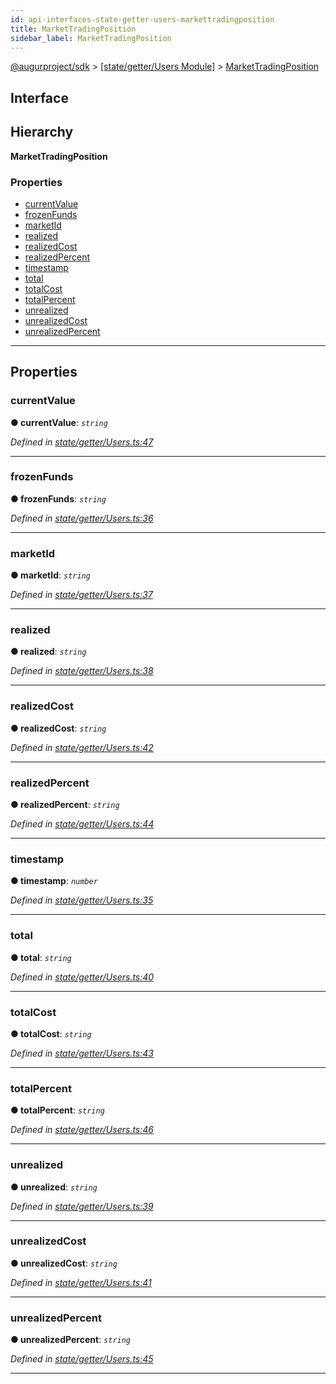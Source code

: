 ```yaml
---
id: api-interfaces-state-getter-users-markettradingposition
title: MarketTradingPosition
sidebar_label: MarketTradingPosition
---
```


[@augurproject/sdk](api-readme.md) > [[state/getter/Users Module]](api-modules-state-getter-users-module.md) > [MarketTradingPosition](api-interfaces-state-getter-users-markettradingposition.md)

## Interface

## Hierarchy

**MarketTradingPosition**

### Properties

* [currentValue](api-interfaces-state-getter-users-markettradingposition.md#currentvalue)
* [frozenFunds](api-interfaces-state-getter-users-markettradingposition.md#frozenfunds)
* [marketId](api-interfaces-state-getter-users-markettradingposition.md#marketid)
* [realized](api-interfaces-state-getter-users-markettradingposition.md#realized)
* [realizedCost](api-interfaces-state-getter-users-markettradingposition.md#realizedcost)
* [realizedPercent](api-interfaces-state-getter-users-markettradingposition.md#realizedpercent)
* [timestamp](api-interfaces-state-getter-users-markettradingposition.md#timestamp)
* [total](api-interfaces-state-getter-users-markettradingposition.md#total)
* [totalCost](api-interfaces-state-getter-users-markettradingposition.md#totalcost)
* [totalPercent](api-interfaces-state-getter-users-markettradingposition.md#totalpercent)
* [unrealized](api-interfaces-state-getter-users-markettradingposition.md#unrealized)
* [unrealizedCost](api-interfaces-state-getter-users-markettradingposition.md#unrealizedcost)
* [unrealizedPercent](api-interfaces-state-getter-users-markettradingposition.md#unrealizedpercent)

---

## Properties

<a id="currentvalue"></a>

###  currentValue

**● currentValue**: *`string`*

*Defined in [state/getter/Users.ts:47](https://github.com/AugurProject/augur/blob/06e47ad207/packages/augur-sdk/src/state/getter/Users.ts#L47)*

___
<a id="frozenfunds"></a>

###  frozenFunds

**● frozenFunds**: *`string`*

*Defined in [state/getter/Users.ts:36](https://github.com/AugurProject/augur/blob/06e47ad207/packages/augur-sdk/src/state/getter/Users.ts#L36)*

___
<a id="marketid"></a>

###  marketId

**● marketId**: *`string`*

*Defined in [state/getter/Users.ts:37](https://github.com/AugurProject/augur/blob/06e47ad207/packages/augur-sdk/src/state/getter/Users.ts#L37)*

___
<a id="realized"></a>

###  realized

**● realized**: *`string`*

*Defined in [state/getter/Users.ts:38](https://github.com/AugurProject/augur/blob/06e47ad207/packages/augur-sdk/src/state/getter/Users.ts#L38)*

___
<a id="realizedcost"></a>

###  realizedCost

**● realizedCost**: *`string`*

*Defined in [state/getter/Users.ts:42](https://github.com/AugurProject/augur/blob/06e47ad207/packages/augur-sdk/src/state/getter/Users.ts#L42)*

___
<a id="realizedpercent"></a>

###  realizedPercent

**● realizedPercent**: *`string`*

*Defined in [state/getter/Users.ts:44](https://github.com/AugurProject/augur/blob/06e47ad207/packages/augur-sdk/src/state/getter/Users.ts#L44)*

___
<a id="timestamp"></a>

###  timestamp

**● timestamp**: *`number`*

*Defined in [state/getter/Users.ts:35](https://github.com/AugurProject/augur/blob/06e47ad207/packages/augur-sdk/src/state/getter/Users.ts#L35)*

___
<a id="total"></a>

###  total

**● total**: *`string`*

*Defined in [state/getter/Users.ts:40](https://github.com/AugurProject/augur/blob/06e47ad207/packages/augur-sdk/src/state/getter/Users.ts#L40)*

___
<a id="totalcost"></a>

###  totalCost

**● totalCost**: *`string`*

*Defined in [state/getter/Users.ts:43](https://github.com/AugurProject/augur/blob/06e47ad207/packages/augur-sdk/src/state/getter/Users.ts#L43)*

___
<a id="totalpercent"></a>

###  totalPercent

**● totalPercent**: *`string`*

*Defined in [state/getter/Users.ts:46](https://github.com/AugurProject/augur/blob/06e47ad207/packages/augur-sdk/src/state/getter/Users.ts#L46)*

___
<a id="unrealized"></a>

###  unrealized

**● unrealized**: *`string`*

*Defined in [state/getter/Users.ts:39](https://github.com/AugurProject/augur/blob/06e47ad207/packages/augur-sdk/src/state/getter/Users.ts#L39)*

___
<a id="unrealizedcost"></a>

###  unrealizedCost

**● unrealizedCost**: *`string`*

*Defined in [state/getter/Users.ts:41](https://github.com/AugurProject/augur/blob/06e47ad207/packages/augur-sdk/src/state/getter/Users.ts#L41)*

___
<a id="unrealizedpercent"></a>

###  unrealizedPercent

**● unrealizedPercent**: *`string`*

*Defined in [state/getter/Users.ts:45](https://github.com/AugurProject/augur/blob/06e47ad207/packages/augur-sdk/src/state/getter/Users.ts#L45)*

___

